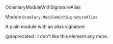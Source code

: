 OcamlaryModuleWithSignatureAlias

Module  `` Ocamlary.ModuleWithSignatureAlias `` 

A plain module with an alias signature

@deprecated : I don't like this element any more.


